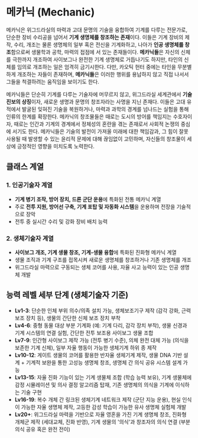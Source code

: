 # 메카닉 (Mechanic)

메카닉은 위그드라실의 마력과 고대 문명의 기술을 융합하여 기계를 다루는 전문가로, 단순한 장비 수리공을 넘어서 **기계 생명체를 창조하는 존재**이다. 이들은 기계 장비의 제작, 수리, 개조는 물론 생명체의 일부 혹은 전신을 기계화하고, 나아가 **인공 생명체를 창조**함으로써 생물학과 공학, 마력의 접점에 서 있는 존재들이다.
**메카닉들**은 자신의 신체를 극한까지 개조하여 사이보그나 완전한 기계 생명체로 거듭나기도 하지만, 타인의 신체를 임의로 개조하는 일은 엄격히 금기시한다. 다만, 카오틱 헌터 중에는 타인을 무분별하게 개조하는 자들이 존재하며, **메카닉들**은 이러한 행위를 용납하지 않고 직접 나서서 그들을 척결하려는 움직임을 보이기도 한다.

메카닉들은 단순히 기계를 다루는 기술자에 머무르지 않고, 위그드라실 세계관에서 **기술 진보의 상징**이자, 새로운 생명과 문명의 창조자라는 사명을 지닌 존재다. 이들은 고대 유적에서 발굴된 잊혀진 기술을 복원하거나, 마력과 과학의 경계를 넘나드는 실험을 통해 인류의 한계를 확장한다. 메카닉의 창조물들은 때로는 도시의 방어를 책임지는 수호자이자, 때로는 인간과 기계의 경계에서 정체성의 혼란을 겪는 존재로서 사회적 논쟁의 중심에 서기도 한다. 메카닉들은 기술의 발전이 가져올 미래에 대한 책임감과, 그 힘이 잘못 사용될 때 발생할 수 있는 윤리적 문제에 대해 끊임없이 고민하며, 자신들의 창조물이 세상에 긍정적인 영향을 미치도록 노력한다.

## 클래스 계열

### 1. 인공기술자 계열

- **기계 병기 조작, 방어 장치, 드론 군단 운용**에 특화된 전통 메카닉 계열
- 주로 **전투 지원, 방어선 구축, 기계 포탑 및 자동화 시스템**을 운용하며 전장을 기술적으로 장악
- 전투 중 실시간 수리 및 강화 장비 배치 능력

### 2. 생체기술자 계열

- **사이보그 개조, 기계 생물 창조, 기계-생물 융합**에 특화된 진화형 메카닉 계열
- 생물 조직과 기계 구조를 접목시켜 새로운 생명체를 창조하거나 기존 생명체를 개조
- 위그드라실 마력으로 구동되는 생체 코어를 사용, 자율 사고 능력이 있는 인공 생명체 개발

## 능력 레벨 세부 단계 (생체기술자 기준)

- **Lv1-3**: 단순한 인체 부위 의수/의족 설치 가능, 생체보조기구 제작 (감각 강화, 근력 보조 장치 등), 생물의 간단한 신체 보조 장치 부착
- **Lv4-6**: 중형 동물 대상 부분 기계화 (예: 기계 다리, 감각 장치 부착), 생물 신경과 기계 시스템의 연결 실험, 간단한 전투 보조용 사이보그 생물 조합
- **Lv7-9**: 인간형 사이보그 제작 가능 (전투 병기 수준), 의체 완전 대체 가능 (의식을 보존한 기계 신체), 일부 자율 행동이 가능한 생체기계 하위 종 제작
- **Lv10-12**: 게이트 생물의 코어를 활용한 반자율 생체기계 제작, 생물 DNA 기반 설계 + 기계적 보완을 통한 고성능 생명체 창조, 생명체 간 의식 공유 시스템 설계 가능
- **Lv13-15**: 자율 진화 기능이 있는 기계 생물체 조합 (학습 능력 보유), 기계 생물체에 감정 시뮬레이션 및 의사 결정 알고리즘 탑재, 기존 생명체의 의식을 기계에 이식하는 기술 구현
- **Lv16-19**: 복수 개체 간 링크된 생체기계 네트워크 제작 (군단 지능 운용), 현실 인식이 가능한 자율 생명체 제작, 고등한 감성 학습이 가능한 유사 생명체 실험체 개발
- **Lv20+**: 위그드라실 마력을 기반으로 자율 영혼을 가진 기계 생명체 창조, 진화형 개체군 제작 (세대교체, 진화 반영), 기계 생물의 '의식'과 창조자의 의식 연결 (부분 의식 공유 혹은 완전 전이)